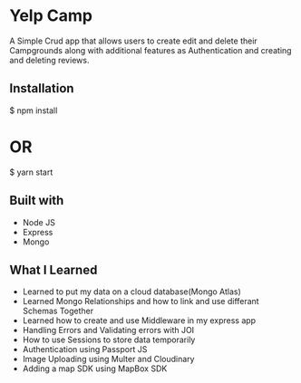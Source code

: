 # Yelp Camp
A Simple Crud app that allows users to create edit and delete their Campgrounds along with additional features as Authentication and creating and deleting reviews.



## Installation

$ npm install

# OR

$ yarn start


## Built with

- Node JS
- Express
- Mongo

## What I Learned 
- Learned to put my data on a cloud database(Mongo Atlas)
- Learned Mongo Relationships and how to link and use differant Schemas Together
- Learned how to create and use Middleware in my express app
- Handling Errors and Validating errors with JOI
- How to use Sessions to store data temporarily  
- Authentication using Passport JS
- Image Uploading using Multer and Cloudinary
- Adding a map SDK using MapBox SDK

